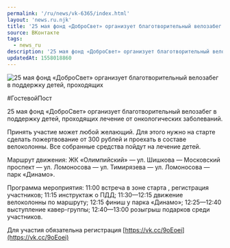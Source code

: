 ```yaml
---
permalink: '/ru/news/vk-6365/index.html'
layout: 'news.ru.njk'
title: '25 мая фонд «ДоброСвет» организует благотворительный велозабег в поддержку детей, проходящих л'
source: ВКонтакте
tags:
  - news_ru
description: '25 мая фонд «ДоброСвет» организует благотворительный велозабег в поддержку детей, проходящих'
updatedAt: 1558018860
---
```

![25 мая фонд «ДоброСвет» организует благотворительный велозабег в поддержку детей, проходящих](https://sun9-64.userapi.com/impf/c853420/v853420486/4157c/RtRt-jaAvoc.jpg?size=900x600&quality=96&proxy=1&sign=0e0cb8152c0a740725ef4bf7ff8218ca&c_uniq_tag=2jm8bDHmZOEY9QLPK57tjb8WPFy_HkZK5ydfJcGkbCs&type=album)

#ГостевойПост

25 мая фонд «ДоброСвет» организует благотворительный велозабег в поддержку детей, проходящих лечение от онкологических заболеваний.

Принять участие может любой желающий. Для этого нужно на старте сделать пожертвование от 300 рублей и проехать в составе велоколонны. Все собранные средства пойдут на лечение детей.

Маршрут движения: ЖК «Олимпийский» — ул. Шишкова — Московский проспект — ул. Ломоносова — ул. Тимирязева — ул. Ломоносова — парк «Динамо».

Программа мероприятия:
11:00 встреча в зоне старта , регистрация участников;
11:15 инструктаж о ПДД;
11:30—12:15 движение велоколонны по маршруту;
12:15 финиш у парка «Динамо»;
12:25—12:40 выступление кавер-группы;
12:40—13:00 розыгрыш подарков среди участников.

Для участия обязательна регистрация [https://vk.cc/9oEoei](https://vk.cc/9oEoei)
